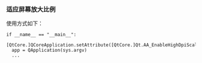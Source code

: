 
### 适应屏幕放大比例
使用方式如下：
```
if __name__ == "__main__":
  [QtCore.]QCoreApplication.setAttribute([QtCore.]Qt.AA_EnableHighDpiScaling)
  app = QApplication(sys.argv)
  ...
```
